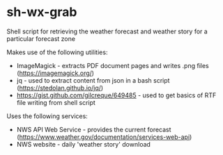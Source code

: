 # sh-wx-grab
Shell script for retrieving the weather forecast and weather story for a particular forecast zone

Makes use of the following utilities:
- ImageMagick - extracts PDF document pages and writes .png files (https://imagemagick.org/)
- jq - used to extract content from json in a bash script (https://stedolan.github.io/jq/)
- https://gist.github.com/gilcreque/649485 - used to get basics of RTF file writing from shell script

Uses the following services:
- NWS API Web Service - provides the current forecast (https://www.weather.gov/documentation/services-web-api)
- NWS website - daily 'weather story' download